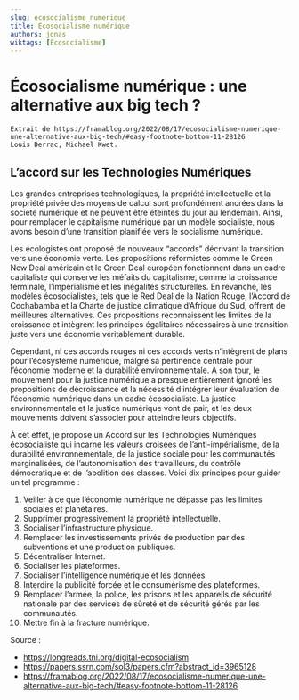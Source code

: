 ```yaml
---
slug: ecosocialisme_numerique
title: Ecosocialisme numérique
authors: jonas
wiktags: [Écosocialisme]
---
```


# Écosocialisme numérique : une alternative aux big tech ?

```
Extrait de https://framablog.org/2022/08/17/ecosocialisme-numerique-une-alternative-aux-big-tech/#easy-footnote-bottom-11-28126
Louis Derrac, Michael Kwet.
```

## L’accord sur les Technologies Numériques

Les grandes entreprises technologiques, la propriété intellectuelle et la propriété privée des moyens de calcul sont
profondément ancrées dans la société numérique et ne peuvent être éteintes du jour au lendemain. Ainsi, pour remplacer
le capitalisme numérique par un modèle socialiste, nous avons besoin d’une transition planifiée vers le socialisme
numérique.

Les écologistes ont proposé de nouveaux “accords” décrivant la transition vers une économie verte. Les propositions
réformistes comme le Green New Deal américain et le Green Deal européen fonctionnent dans un cadre capitaliste qui
conserve les méfaits du capitalisme, comme la croissance terminale, l’impérialisme et les inégalités structurelles. En
revanche, les modèles écosocialistes, tels que le Red Deal de la Nation Rouge, l’Accord de Cochabamba et la Charte de
justice climatique d’Afrique du Sud, offrent de meilleures alternatives. Ces propositions reconnaissent les limites de
la croissance et intègrent les principes égalitaires nécessaires à une transition juste vers une économie véritablement
durable.

Cependant, ni ces accords rouges ni ces accords verts n’intègrent de plans pour l’écosystème numérique, malgré sa
pertinence centrale pour l’économie moderne et la durabilité environnementale. À son tour, le mouvement pour la justice
numérique a presque entièrement ignoré les propositions de décroissance et la nécessité d’intégrer leur évaluation de
l’économie numérique dans un cadre écosocialiste. La justice environnementale et la justice numérique vont de pair, et
les deux mouvements doivent s’associer pour atteindre leurs objectifs.

À cet effet, je propose un Accord sur les Technologies Numériques écosocialiste qui incarne les valeurs croisées de
l’anti-impérialisme, de la durabilité environnementale, de la justice sociale pour les communautés marginalisées, de
l’autonomisation des travailleurs, du contrôle démocratique et de l’abolition des classes. Voici dix principes pour
guider un tel programme :


1. Veiller à ce que l’économie numérique ne dépasse pas les limites sociales et planétaires.
2. Supprimer progressivement la propriété intellectuelle.
3. Socialiser l’infrastructure physique.
4. Remplacer les investissements privés de production par des subventions et une production publiques.
5. Décentraliser Internet.
6. Socialiser les plateformes.
7. Socialiser l’intelligence numérique et les données.
8. Interdire la publicité forcée et le consumérisme des plateformes.
9. Remplacer l’armée, la police, les prisons et les appareils de sécurité nationale par des services de sûreté et de
   sécurité gérés par les communautés.
10. Mettre fin à la fracture numérique.

Source :

- https://longreads.tni.org/digital-ecosocialism
- https://papers.ssrn.com/sol3/papers.cfm?abstract_id=3965128
- https://framablog.org/2022/08/17/ecosocialisme-numerique-une-alternative-aux-big-tech/#easy-footnote-bottom-11-28126

